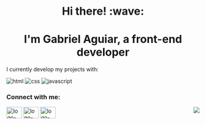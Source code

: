 <h1 align = "center">Hi there! :wave:</h1>

<h1 align="center">
  I'm Gabriel Aguiar, a front-end developer
</h1>

<p>I currently develop my projects with: </p>
<img src="https://img.shields.io/badge/HTML5-E34F26?style=for-the-badge&logo=html5&logoColor=white" alt="html">
<img src="https://img.shields.io/badge/CSS3-1572B6?style=for-the-badge&logo=css3&logoColor=white" alt="css">
<img src="https://img.shields.io/badge/JavaScript-F7DF1E?style=for-the-badge&logo=javascript&logoColor=black" alt="javascript">

<h3 align="left">Connect with me:</h3>
<a href="https://www.linkedin.com/in/gabrielaguiar2/" target="_blank"><img align="center" src="https://cdn.jsdelivr.net/npm/simple-icons@3.0.1/icons/linkedin.svg" alt="logo-linkedin" height="30" width="40" /></a>
<a href="https://instagram.com/gabrielmdeaguiar" target="_blank"><img align="center" src="https://cdn.jsdelivr.net/npm/simple-icons@3.0.1/icons/instagram.svg" alt="logo-instagram" height="30" width="40"/></a>
<a href="mailto:gabriel.maguiar2@gmail.com" target="_blanck"><img align="center" src="https://cdn.jsdelivr.net/npm/simple-icons@3.0.1/icons/gmail.svg" alt="logo-gmail" height="30" width="40"/></a>
<img align="right" src="https://github-readme-stats.vercel.app/api/top-langs/?username=gabrielaguiar2&layout=compact&theme=buefy&hide_borde"> 
